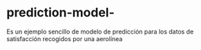 # prediction-model-
Es un ejemplo sencillo de modelo de predicción para los datos de satisfacción recogidos por una aerolínea 

